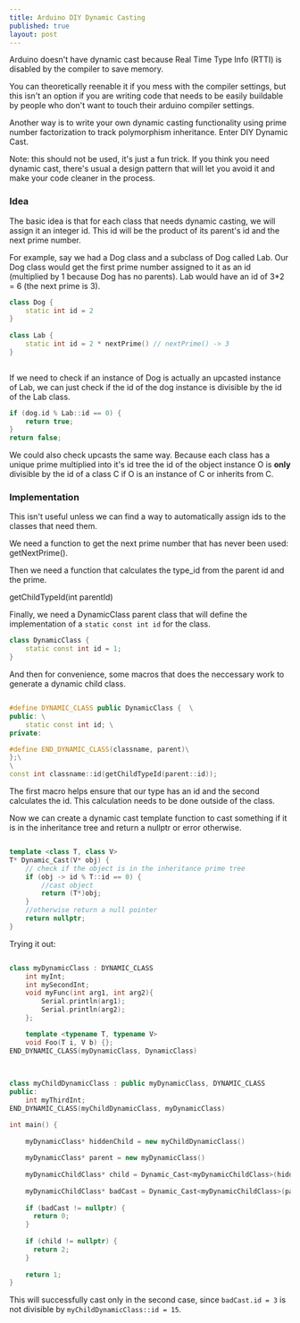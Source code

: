 ```yaml
---
title: Arduino DIY Dynamic Casting
published: true
layout: post
---
```

Arduino doesn't have dynamic cast because Real Time Type Info (RTTI) is disabled by the compiler to save memory.

You can theoretically reenable it if you mess with the compiler settings, but this isn't an option if you are writing code that needs to be easily buildable by people who don't want to touch their arduino compiler settings.

Another way is to write your own dynamic casting functionality using prime number factorization to track polymorphism inheritance. Enter DIY Dynamic Cast.

Note: this should not be used, it's just a fun trick. If you think you need dynamic cast, there's usual a design pattern that will let you avoid it and make your code cleaner in the process.

### Idea

The basic idea is that for each class that needs dynamic casting, we will assign it an integer id. This id will be the product of its parent's id and the next prime number.

For example, say we had a Dog class and a subclass of Dog called Lab. Our Dog class would get the first prime number assigned to it as an id (multiplied by 1 because Dog has no parents). Lab would have an id of 3\*2 = 6 (the next prime is 3).

``` c++
class Dog {
	static int id = 2
}
    
class Lab {
 	static int id = 2 * nextPrime() // nextPrime() -> 3
}
    
```


If we need to check if an instance of Dog is actually an upcasted instance of Lab, we can just check if the id of the dog instance is divisible by the id of the Lab class.

``` c++
if (dog.id % Lab::id == 0) {
	return true;
}
return false;
```

We could also check upcasts the same way. Because each class has a unique prime multiplied into it's id tree the id of the object instance O is **only** divisible by the id of a class C if O is an instance of C or inherits from C.

### Implementation
    
This isn't useful unless we can find a way to automatically assign ids to the classes that need them.

We need a function to get the next prime number that has never been used: getNextPrime().

Then we need a function that calculates the type_id from the parent id and the prime.

getChildTypeId(int parentId)

Finally, we need a DynamicClass parent class that will define the implementation of a `static const int id` for the class.

``` c++
class DynamicClass {
	static const int id = 1;
}
```

And then for convenience, some macros that does the neccessary work to generate a dynamic child class.

``` c++

#define DYNAMIC_CLASS public DynamicClass {  \
public: \
    static const int id; \
private:

#define END_DYNAMIC_CLASS(classname, parent)\
};\
\
const int classname::id(getChildTypeId(parent::id));

```

The first macro helps ensure that our type has an id and the second calculates the id. This calculation needs to be done outside of the class.

Now we can create a dynamic cast template function to cast something if it is in the inheritance tree and return a nullptr or error otherwise.

``` c++ 

template <class T, class V>
T* Dynamic_Cast(V* obj) {
    // check if the object is in the inheritance prime tree
    if (obj -> id % T::id == 0) {
        //cast object
        return (T*)obj;
    }
    //otherwise return a null pointer
    return nullptr;
}

```

Trying it out:

``` c++

class myDynamicClass : DYNAMIC_CLASS
	int myInt;
    int mySecondInt;
    void myFunc(int arg1, int arg2){ 
        Serial.println(arg1);
        Serial.println(arg2); 
    };

    template <typename T, typename V>
    void Foo(T i, V b) {};
END_DYNAMIC_CLASS(myDynamicClass, DynamicClass)

  
   
class myChildDynamicClass : public myDynamicClass, DYNAMIC_CLASS
public:
	int myThirdInt;
END_DYNAMIC_CLASS(myChildDynamicClass, myDynamicClass)

int main() {
  
	myDynamicClass* hiddenChild = new myChildDynamicClass()
      
    myDynamicClass* parent = new myDynamicClass()
      
    myDynamicChildClass* child = Dynamic_Cast<myDynamicChildClass>(hiddenChild);
  
  	myDynamicChildClass* badCast = Dynamic_Cast<myDynamicChildClass>(parent);
  
  	if (badCast != nullptr) {
      return 0;
    }
  
  	if (child != nullptr) {
      return 2;
    }
  	
  	return 1;
}
```

This will successfully cast only in the second case, since `badCast.id = 3` is not divisible by 		`myChildDynamicClass::id = 15`.
